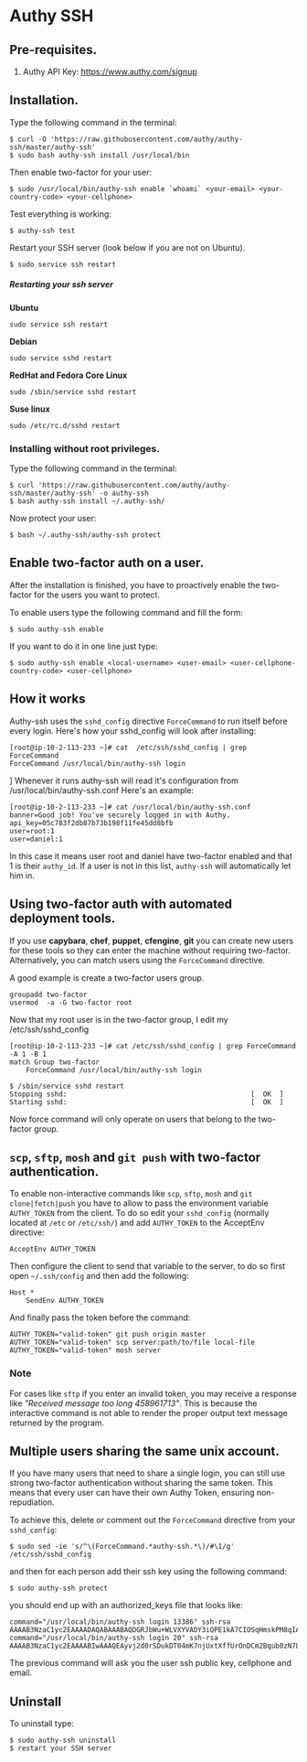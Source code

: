# Authy SSH

## Pre-requisites.

1. Authy API Key: https://www.authy.com/signup

## Installation.

Type the following command in the terminal:

    $ curl -O 'https://raw.githubusercontent.com/authy/authy-ssh/master/authy-ssh'
    $ sudo bash authy-ssh install /usr/local/bin

Then enable two-factor for your user:

    $ sudo /usr/local/bin/authy-ssh enable `whoami` <your-email> <your-country-code> <your-cellphone>

Test everything is working:

    $ authy-ssh test

Restart your SSH server (look below if you are not on Ubuntu).

    $ sudo service ssh restart

##### Restarting your ssh server

**Ubuntu**

    sudo service ssh restart

**Debian**

    sudo service sshd restart

**RedHat and Fedora Core Linux**

    sudo /sbin/service sshd restart

**Suse linux**

    sudo /etc/rc.d/sshd restart

###  Installing without root privileges.

Type the following command in the terminal:

    $ curl 'https://raw.githubusercontent.com/authy/authy-ssh/master/authy-ssh' -o authy-ssh
    $ bash authy-ssh install ~/.authy-ssh/


Now protect your user:

    $ bash ~/.authy-ssh/authy-ssh protect


## Enable two-factor auth on a user.

After the installation is finished, you have to proactively enable the two-factor for the users you want to protect.

To enable users type the following command and fill the form:

    $ sudo authy-ssh enable

If you want to do it in one line just type:

    $ sudo authy-ssh enable <local-username> <user-email> <user-cellphone-country-code> <user-cellphone>


## How it works

Authy-ssh uses the `sshd_config` directive `ForceCommand` to run itself before every login. Here's how your sshd_config will look after installing:

    [root@ip-10-2-113-233 ~]# cat  /etc/ssh/sshd_config | grep ForceCommand
    ForceCommand /usr/local/bin/authy-ssh login
]
Whenever  it  runs authy-ssh will read it's configuration from /usr/local/bin/authy-ssh.conf
Here's an example:

    [root@ip-10-2-113-233 ~]# cat /usr/local/bin/authy-ssh.conf
    banner=Good job! You've securely logged in with Authy.
    api_key=05c783f2db87b73b198f11fe45dd8bfb
    user=root:1
    user=daniel:1

In this case it means user root and daniel have two-factor enabled and that 1 is their `authy_id`. If a user is not in this list, `authy-ssh` will automatically let him in.

## Using two-factor auth with automated deployment tools.


If you use **capybara**, **chef**, **puppet**, **cfengine**, **git** you can create new users for these tools so they can enter the machine without requiring two-factor.
Alternatively, you can match users using the `ForceCommand` directive.

A good example is create a two-factor users group.

    groupadd two-factor
    usermod  -a -G two-factor root

Now that my root user is in the two-factor group, I edit my /etc/ssh/sshd_config

    [root@ip-10-2-113-233 ~]# cat /etc/ssh/sshd_config | grep ForceCommand -A 1 -B 1
    match Group two-factor
        ForceCommand /usr/local/bin/authy-ssh login

	$ /sbin/service sshd restart
    Stopping sshd:                                             [  OK  ]
    Starting sshd:                                             [  OK  ]

Now force command will only operate on users that belong to the two-factor group.


## `scp`, `sftp`, `mosh` and `git push` with two-factor authentication.

To enable non-interactive commands like `scp`, `sftp`, `mosh` and `git clone|fetch|push` you have to allow to pass the environment variable `AUTHY_TOKEN` from the client. To do so edit your `sshd_config` (normally located at `/etc` or `/etc/ssh/`) and add `AUTHY_TOKEN` to the AcceptEnv directive:

	AcceptEnv AUTHY_TOKEN

Then configure the client to send that variable to the server, to do so first open `~/.ssh/config` and then add the following:

	Host *
		SendEnv AUTHY_TOKEN

And finally pass the token before the command:

    AUTHY_TOKEN="valid-token" git push origin master
    AUTHY_TOKEN="valid-token" scp server:path/to/file local-file
    AUTHY_TOKEN="valid-token" mosh server

### Note

For cases like `sftp` if you enter an invalid token, you may receive a response like *"Received message too long 458961713"*. This is because the interactive command is not able to render the proper output text message returned by the program.

## Multiple users sharing the same unix account.

If you have many users that need to share a single login, you can still use strong two-factor authentication without sharing the same token. This means that every user can have their own Authy Token, ensuring non-repudiation.

To achieve this, delete or comment out the `ForceCommand` directive from your `sshd_config`:

	$ sudo sed -ie 's/^\(ForceCommand.*authy-ssh.*\)/#\1/g' /etc/ssh/sshd_config

and then for each person add their ssh key using the following command:

	$ sudo authy-ssh protect

you should end up with an authorized_keys file that looks like:

	command="/usr/local/bin/authy-ssh login 13386" ssh-rsa AAAAB3NzaC1yc2EAAAADAQABAAABAQDGRJbWu+WLVXYVADY3iQPE1kA7CIOSqHmskPM8qIAzKzq+1eRdmPwDZNmAvIQnN/0N7317Rt1bmTRLBwhl6vfSgL6677vUwsevPo27tIxdja67ELTh55xVLcJ3O8x2qkZsySgkLP/n+w3MUwLe1ht31AZOAsV7J7imhWipDijiysNgvHyeSWsHqExaL1blPOYJVHcqPbKY4SxFRq/MWeyPf/Sm24MFSKEaY6u0kNx8MLJ1X9X/YxmY9rdvzsZdQ7Z/PYhYt2Ja/0mzfYx2leeP2JQBsVfZZzAoFEPpw6mSP9kJREGe2tXvS9cRenhz/+V0+mvSJKG0f0Zzh428pTzN
	command="/usr/local/bin/authy-ssh login 20" ssh-rsa AAAAB3NzaC1yc2EAAAABIwAAAQEAyvj2d0rSDukDT04mK7njUxtXffUrOnDCm2Bqub0zN7LQS733nBHp89aMuBI5ENjw1SQ2qXhLxvK1Xhr0pQr+dOWNn3emQjQuiA+YL39yp2RLLpflerJ3KAVY09CHYLFxdKj/DJgXsH+LMAPe2uVmWCP2xAV5ZcLnz3CdS2SX/EVlbNrftesZx9uAbmwKPLY1pmW7q/75AhJRow8VTP7zM/VS7jEHkj03g51BZGB8tMI3G8RDVEDtu2jVwZiq+8BaNCyjYVlsLfu6uGhnXeeUS3swu/atlt+pxy+QTf/HGvrJR58tER+foqheWtV3LqXN4oLckzqTVkDDmnNJlmrpYQ==

The previous command will ask you the user ssh public key, cellphone and email.

## Uninstall

To uninstall type:

    $ sudo authy-ssh uninstall
    $ restart your SSH server


